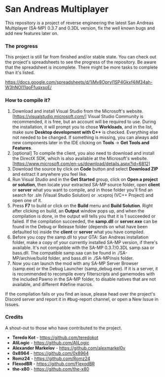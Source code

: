 # San Andreas Multiplayer

This repository is a project of reverse engineering the latest San Andreas Multiplayer (SA-MP) 0.3.7 and 0.3DL version, fix the well known bugs and add new features later on. 

### The progress

This project is still far from finished and/or stable state. You can check out the project's spreadsheets to see the progress of the repository. Be aware that the spreadsheet is incomplete. There might be more tasks to complete than it's listed.

https://docs.google.com/spreadsheets/d/1iMv8OprvI1SP4Gkxf4iM34ah-W3hNOl11qoFfuqxsoE/

### How to compile it?

1. Download and install Visual Studio from the Microsoft's website. [https://visualstudio.microsoft.com/] Visual Studio Community is recommended, it is free, but an account will be required to use. During the installation, it will prompt you to chose **Workloads**, and in the list, make sure **Desktop development with C++** is checked. Everything else not needed to be changed. If something is missing, you can always add new components later in the IDE clicking on **Tools** -> **Get Tools and Features**.
2. [optional] To compile the client, you also need to download and install the DirectX SDK, which is also available at the Microsoft's website. [https://www.microsoft.com/en-us/download/details.aspx?id=6812]
3. Download the source by click on **Code** button and select **Download ZIP** and extract it anywhere you feel like.
4. Run Visual Studio and in the **Get Started** group, click on **Open a project or solution**, then locate your extracted SA-MP source folder, open **client** or **server** what you want to compile, and in those folder you'll find an search for .sln (Visual Studio Solution) or .vcxproj (VC++ Project) and open one of it.
5. Press **F7** to build or click on the **Build** menu and **Build Solution**. Right after clicking on build, an **Output** window pops up, and when the compilation is done, in the output will tells you that it is 1 succeeded or failed. If the compilation succeeded, the **samp.dll** or **server.exe** can be found in the Debug or Release folder (depends on what have been defaulted to) inside the **client** or **server** what you have compiled.
6. Before you copy the samp.dll to your GTA: San Andreas installation folder, make a copy of your currently installed SA-MP version, if there's available. It's not compatible with the SA-MP 0.3.7/0.3DL samp.saa or bass.dll. The compatible samp.saa can be found in ./SA-MP/archive/build folder, and bass.dll in ./SA-MP/nsis folder.
7. Now you can launch the mod with any SA-MP Server Browser (samp.exe) or the Debug Launcher (samp_debug.exe). If it is a server, it is recommended to recompile every filterscripts and gamemodes with the included Pawno in the SA-MP folder, to disable natives that are not available, and different #define macros.

If the compilation fails or you find an issue, please head over the project's Discord server and report it in #bug-report channel, or open a New Issue in Issues.

### Credits

A shout-out to those who have contributed to the project.

- **Teredo Kot** - https://github.com/teredokot
- **AliLogic** - https://github.com/AliLogic
- **Alexander Markelov** - https://github.com/alexmarkel0v
- **0x8964** - https://github.com/0x8964
- **Romz24** - https://github.com/Romz24
- **FlexodBR** - https://github.com/FlexodBR
- **the-x80** - https://github.com/the-x80
